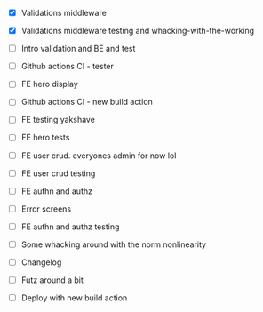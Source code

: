 - [x] Validations middleware

- [x] Validations middleware testing and whacking-with-the-working

- [ ] Intro validation and BE and test
- [ ] Github actions CI - tester

- [ ] FE hero display
- [ ] Github actions CI - new build action
- [ ] FE testing yakshave

- [ ] FE hero tests
- [ ] FE user crud. everyones admin for now lol
- [ ] FE user crud testing
- [ ] FE authn and authz

- [ ] Error screens
- [ ] FE authn and authz testing
- [ ] Some whacking around with the norm nonlinearity
- [ ] Changelog
- [ ] Futz around a bit
- [ ] Deploy with new build action
